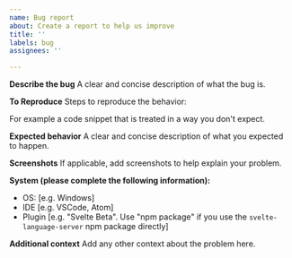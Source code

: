 ```yaml
---
name: Bug report
about: Create a report to help us improve
title: ''
labels: bug
assignees: ''

---
```


**Describe the bug**
A clear and concise description of what the bug is.

**To Reproduce**
Steps to reproduce the behavior:

For example a code snippet that is treated in a way you don't expect.

**Expected behavior**
A clear and concise description of what you expected to happen.

**Screenshots**
If applicable, add screenshots to help explain your problem.

**System (please complete the following information):**
 - OS: [e.g. Windows]
 - IDE [e.g. VSCode, Atom]
 - Plugin [e.g. "Svelte Beta". Use "npm package" if you use the `svelte-language-server` npm package directly]

**Additional context**
Add any other context about the problem here.

